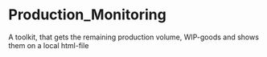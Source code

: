 # Production_Monitoring
A toolkit, that gets the remaining production volume, WIP-goods and shows them on a local html-file
